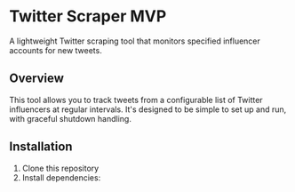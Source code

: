# Twitter Scraper MVP

A lightweight Twitter scraping tool that monitors specified influencer accounts for new tweets.

## Overview

This tool allows you to track tweets from a configurable list of Twitter influencers at regular intervals. It's designed to be simple to set up and run, with graceful shutdown handling.

## Installation

1. Clone this repository
2. Install dependencies: 